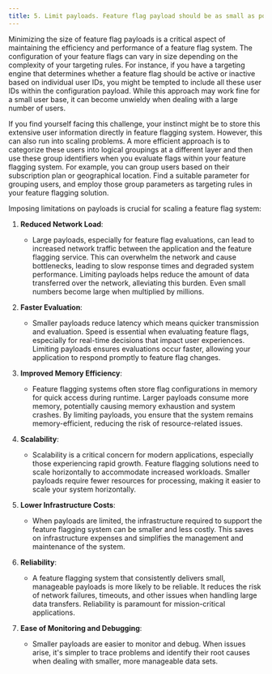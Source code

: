 ```yaml
---
title: 5. Limit payloads. Feature flag payload should be as small as possible. 
---
```


Minimizing the size of feature flag payloads is a critical aspect of maintaining the efficiency and performance of a feature flag system. The configuration of your feature flags can vary in size depending on the complexity of your targeting rules. For instance, if you have a targeting engine that determines whether a feature flag should be active or inactive based on individual user IDs, you might be tempted to include all these user IDs within the configuration payload. While this approach may work fine for a small user base, it can become unwieldy when dealing with a large number of users.

If you find yourself facing this challenge, your instinct might be to store this extensive user information directly in feature flagging system. However, this can also run into scaling problems. A more efficient approach is to categorize these users into logical groupings at a different layer and then use these group identifiers when you evaluate flags within your feature flagging system. For example, you can group users based on their subscription plan or geographical location. Find a suitable parameter for grouping users, and employ those group parameters as targeting rules in your feature flagging solution.

Imposing limitations on payloads is crucial for scaling a feature flag system:

1. **Reduced Network Load**:

   - Large payloads, especially for feature flag evaluations, can lead to increased network traffic between the application and the feature flagging service. This can overwhelm the network and cause bottlenecks, leading to slow response times and degraded system performance. Limiting payloads helps reduce the amount of data transferred over the network, alleviating this burden. Even small numbers become large when multiplied by millions.

2. **Faster Evaluation**:

   - Smaller payloads reduce latency which means quicker transmission and evaluation. Speed is essential when evaluating feature flags, especially for real-time decisions that impact user experiences. Limiting payloads ensures evaluations occur faster, allowing your application to respond promptly to feature flag changes.

3. **Improved Memory Efficiency**:

   - Feature flagging systems often store flag configurations in memory for quick access during runtime. Larger payloads consume more memory, potentially causing memory exhaustion and system crashes. By limiting payloads, you ensure that the system remains memory-efficient, reducing the risk of resource-related issues.

4. **Scalability**:

   - Scalability is a critical concern for modern applications, especially those experiencing rapid growth. Feature flagging solutions need to scale horizontally to accommodate increased workloads. Smaller payloads require fewer resources for processing, making it easier to scale your system horizontally.

5. **Lower Infrastructure Costs**:

   - When payloads are limited, the infrastructure required to support the feature flagging system can be smaller and less costly. This saves on infrastructure expenses and simplifies the management and maintenance of the system.


6. **Reliability**:

   - A feature flagging system that consistently delivers small, manageable payloads is more likely to be reliable. It reduces the risk of network failures, timeouts, and other issues when handling large data transfers. Reliability is paramount for mission-critical applications.

7. **Ease of Monitoring and Debugging**:

   - Smaller payloads are easier to monitor and debug. When issues arise, it's simpler to trace problems and identify their root causes when dealing with smaller, more manageable data sets.
